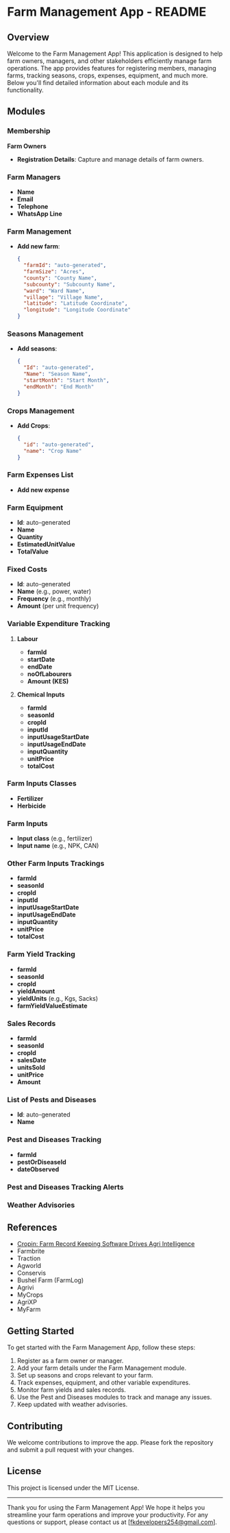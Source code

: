 
# Farm Management App - README

## Overview

Welcome to the Farm Management App! This application is designed to help farm owners, managers, and other stakeholders efficiently manage farm operations. The app provides features for registering members, managing farms, tracking seasons, crops, expenses, equipment, and much more. Below you'll find detailed information about each module and its functionality.

## Modules

### Membership
**Farm Owners**
- **Registration Details**: Capture and manage details of farm owners.

### Farm Managers
- **Name**
- **Email**
- **Telephone**
- **WhatsApp Line**

### Farm Management
- **Add new farm**:
  ```json
  {
    "farmId": "auto-generated",
    "farmSize": "Acres",
    "county": "County Name",
    "subcounty": "Subcounty Name",
    "ward": "Ward Name",
    "village": "Village Name",
    "latitude": "Latitude Coordinate",
    "longitude": "Longitude Coordinate"
  }
  ```

### Seasons Management
- **Add seasons**:
  ```json
  {
    "Id": "auto-generated",
    "Name": "Season Name",
    "startMonth": "Start Month",
    "endMonth": "End Month"
  }
  ```

### Crops Management
- **Add Crops**:
  ```json
  {
    "id": "auto-generated",
    "name": "Crop Name"
  }
  ```

### Farm Expenses List
- **Add new expense**

### Farm Equipment
- **Id**: auto-generated
- **Name**
- **Quantity**
- **EstimatedUnitValue**
- **TotalValue**

### Fixed Costs
- **Id**: auto-generated
- **Name** (e.g., power, water)
- **Frequency** (e.g., monthly)
- **Amount** (per unit frequency)

### Variable Expenditure Tracking
1. **Labour**
   - **farmId**
   - **startDate**
   - **endDate**
   - **noOfLabourers**
   - **Amount (KES)**

2. **Chemical Inputs**
   - **farmId**
   - **seasonId**
   - **cropId**
   - **inputId**
   - **inputUsageStartDate**
   - **inputUsageEndDate**
   - **inputQuantity**
   - **unitPrice**
   - **totalCost**

### Farm Inputs Classes
- **Fertilizer**
- **Herbicide**

### Farm Inputs
- **Input class** (e.g., fertilizer)
- **Input name** (e.g., NPK, CAN)

### Other Farm Inputs Trackings
- **farmId**
- **seasonId**
- **cropId**
- **inputId**
- **inputUsageStartDate**
- **inputUsageEndDate**
- **inputQuantity**
- **unitPrice**
- **totalCost**

### Farm Yield Tracking
- **farmId**
- **seasonId**
- **cropId**
- **yieldAmount**
- **yieldUnits** (e.g., Kgs, Sacks)
- **farmYieldValueEstimate**

### Sales Records
- **farmId**
- **seasonId**
- **cropId**
- **salesDate**
- **unitsSold**
- **unitPrice**
- **Amount**

### List of Pests and Diseases
- **Id**: auto-generated
- **Name**

### Pest and Diseases Tracking
- **farmId**
- **pestOrDiseaseId**
- **dateObserved**

### Pest and Diseases Tracking Alerts

### Weather Advisories

## References
- [Cropin: Farm Record Keeping Software Drives Agri Intelligence](https://www.cropin.com)
- Farmbrite
- Traction
- Agworld
- Conservis
- Bushel Farm (FarmLog)
- Agrivi
- MyCrops
- AgriXP
- MyFarm

## Getting Started

To get started with the Farm Management App, follow these steps:
1. Register as a farm owner or manager.
2. Add your farm details under the Farm Management module.
3. Set up seasons and crops relevant to your farm.
4. Track expenses, equipment, and other variable expenditures.
5. Monitor farm yields and sales records.
6. Use the Pest and Diseases modules to track and manage any issues.
7. Keep updated with weather advisories.

## Contributing

We welcome contributions to improve the app. Please fork the repository and submit a pull request with your changes.

## License

This project is licensed under the MIT License.

---

Thank you for using the Farm Management App! We hope it helps you streamline your farm operations and improve your productivity. For any questions or support, please contact us at [fkdevelopers254@gmail.com].
